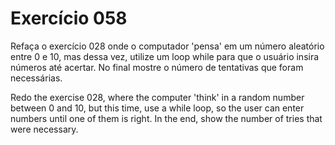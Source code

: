 # Exercício 058

Refaça o exercício 028 onde o computador 'pensa' em um número aleatório entre 0 e 10, mas dessa vez, utilize um loop while para que o usuário insira números até acertar. No final mostre o número de tentativas que foram necessárias.

Redo the exercise 028, where the computer 'think' in a random number between 0 and 10, but this time, use a while loop, so the user can enter numbers until one of them is right. In the end, show the number of tries that were necessary.
